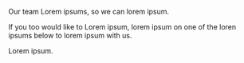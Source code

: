 Our team Lorem ipsums, so we can lorem ipsum.

If you too would like to Lorem ipsum, lorem ipsum on one of the loren ipsums below to lorem ipsum with us.

Lorem ipsum.
